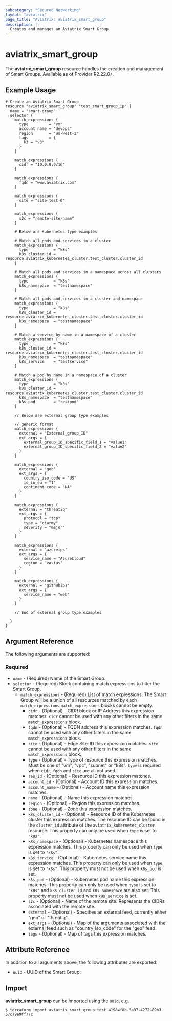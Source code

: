 ```yaml
---
subcategory: "Secured Networking"
layout: "aviatrix"
page_title: "Aviatrix: aviatrix_smart_group"
description: |-
  Creates and manages an Aviatrix Smart Group
---
```


# aviatrix_smart_group

The **aviatrix_smart_group** resource handles the creation and management of Smart Groups. Available as of Provider R2.22.0+.

## Example Usage

```hcl
# Create an Aviatrix Smart Group
resource "aviatrix_smart_group" "test_smart_group_ip" {
  name = "smart-group"
  selector {
    match_expressions {
      type         = "vm"
      account_name = "devops"
      region       = "us-west-2"
      tags         = {
        k3 = "v3"
      }
    }

    match_expressions {
      cidr = "10.0.0.0/16"
    }

    match_expressions {
      fqdn = "www.aviatrix.com"
    }

    match_expressions {
      site = "site-test-0"
    }

    match_expressions {
      s2c = "remote-site-name"
    }

    # Below are Kubernetes type examples

    # Match all pods and services in a cluster
    match_expressions {
      type           = "k8s"
      k8s_cluster_id = resource.aviatrix_kubernetes_cluster.test_cluster.cluster_id
    }

    # Match all pods and services in a namespace across all clusters
    match_expressions {
      type           = "k8s"
      k8s_namespace  = "testnamespace"
    }

    # Match all pods and services in a cluster and namespace
    match_expressions {
      type           = "k8s"
      k8s_cluster_id = resource.aviatrix_kubernetes_cluster.test_cluster.cluster_id
      k8s_namespace  = "testnamespace"
    }

    # Match a service by name in a namespace of a cluster
    match_expressions {
      type           = "k8s"
      k8s_cluster_id = resource.aviatrix_kubernetes_cluster.test_cluster.cluster_id
      k8s_namespace  = "testnamespace"
      k8s_service    = "testservice"
    }

    # Match a pod by name in a namespace of a cluster
    match_expressions {
      type           = "k8s"
      k8s_cluster_id = resource.aviatrix_kubernetes_cluster.test_cluster.cluster_id
      k8s_namespace  = "testnamespace"
      k8s_pod        = "testpod"
    }

    // Below are external group type examples

    // generic format
    match_expressions {
      external = "External_group_ID"
      ext_args = {
        external_group_ID_specific_field_1 = "value1"
        external_group_ID_specific_field_2 = "value2"
      }
    }

    match_expressions {
      external = "geo"
      ext_args = {
        country_iso_code = "US"
        is_in_eu = "1"
        continent_code = "NA"
      }
    }

    match_expressions {
      external = "threatiq"
      ext_args = {
        protocol = "tcp"
        type = "ciarmy"
        severity = "major"
      }
    }

    match_expressions {
      external = "azureips"
      ext_args = {
        service_name = "AzureCloud"
        region = "eastus"
      }
    }

    match_expressions {
      external = "githubips"
      ext_args = {
        service_name = "web"
      }
    }

    // End of external group type examples

  }
}
```

## Argument Reference

The following arguments are supported:

### Required

* `name` - (Required) Name of the Smart Group.
* `selector` - (Required) Block containing match expressions to filter the Smart Group.
  * `match_expressions` - (Required) List of match expressions. The Smart Group will be a union of all resources matched by each `match_expressions`.`match_expressions` blocks cannot be empty.
    * `cidr` - (Optional) - CIDR block or IP Address this expression matches. `cidr` cannot be used with any other filters in the same `match_expressions` block.
    * `fqdn` - (Optional) - FQDN address this expression matches. `fqdn` cannot be used with any other filters in the same `match_expressions` block.
    * `site` - (Optional) - Edge Site-ID this expression matches. `site` cannot be used with any other filters in the same `match_expressions` block.
    * `type` - (Optional) - Type of resource this expression matches. Must be one of "vm", "vpc", "subnet" or "k8s". `type` is required when `cidr`, `fqdn` and `site` are all not used.
    * `res_id` - (Optional) - Resource ID this expression matches.
    * `account_id` - (Optional) - Account ID this expression matches.
    * `account_name` - (Optional) - Account name this expression matches.
    * `name` - (Optional) - Name this expression matches.
    * `region` - (Optional) - Region this expression matches.
    * `zone` - (Optional) - Zone this expression matches.
    * `k8s_cluster_id` - (Optional) - Resource ID of the Kubernetes cluster this expression matches. The resource ID can be found in the `cluster_id` attribute of the `aviatrix_kubernetes_cluster` resource.
      This property can only be used when `type` is set to `"k8s"`.
    * `k8s_namespace` - (Optional) - Kubernetes namespace this expression matches.
      This property can only be used when `type` is set to `"k8s"`.
    * `k8s_service` - (Optional) - Kubernetes service name this expression matches.
      This property can only be used when `type` is set to `"k8s"`.
      This property must not be used when `k8s_pod` is set.
    * `k8s_pod` - (Optional) - Kubernetes pod name this expression matches.
      This property can only be used when `type` is set to `"k8s"` and `k8s_cluster_id` and `k8s_namespace` are also set.
      This property must not be used when `k8s_service` is set.
    * `s2c` - (Optional) - Name of the remote site. Represents the CIDRs associated with the remote site.
    * `external` - (Optional) - Specifies an external feed, currently either "geo" or "threatiq".
    * `ext_args` - (Optional) - Map of the arguments associated with the external feed such as "country_iso_code" for the "geo" feed.
    * `tags` - (Optional) - Map of tags this expression matches.

## Attribute Reference

In addition to all arguments above, the following attributes are exported:

* `uuid` - UUID of the Smart Group.

## Import

**aviatrix_smart_group** can be imported using the `uuid`, e.g.

```
$ terraform import aviatrix_smart_group.test 41984f8b-5a37-4272-89b3-57c79e9ff77c
```
